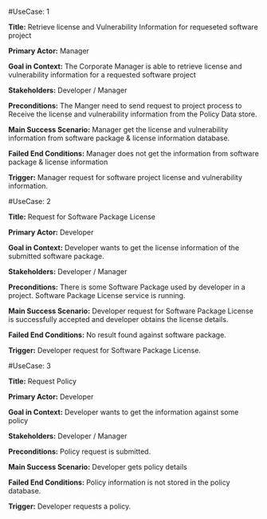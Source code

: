 #UseCase: 1

**Title:** Retrieve license and Vulnerability Information for requeseted software project
  
**Primary Actor:** Manager
   
**Goal in Context:** The Corporate Manager is able to retrieve license and vulnerability information  for a requested software project 
  
**Stakeholders:** Developer / Manager 
  
**Preconditions:** The Manger need to send request to project process to Receive the license and vulnerability information from the Policy Data store.
 
**Main Success Scenario:** Manager get the license and vulnerability information from software package & license information database.  
   
**Failed End Conditions:** Manager does not get the information from  software package & license information
  
**Trigger:** Manager request for software project license and vulnerability information. 

   
#UseCase: 2

**Title:** Request for Software Package License

**Primary Actor:** Developer

**Goal in Context:** Developer wants to get the license information of the submitted software package. 

**Stakeholders:** Developer / Manager 

**Preconditions:** There is some Software Package used by developer in a project. Software Package License service is running.

**Main Success Scenario:** Developer request for Software Package License is successfully accepted and developer obtains the license details. 

**Failed End Conditions:** No result found against software package.

**Trigger:** Developer request for Software Package License. 


#UseCase: 3

**Title:** Request Policy

**Primary Actor:** Developer

**Goal in Context:** Developer wants to get the information against some policy 

**Stakeholders:** Developer / Manager 

**Preconditions:** Policy request is submitted.

**Main Success Scenario:** Developer gets policy details  

**Failed End Conditions:** Policy information is not stored in the policy database.

**Trigger:** Developer requests a policy. 


